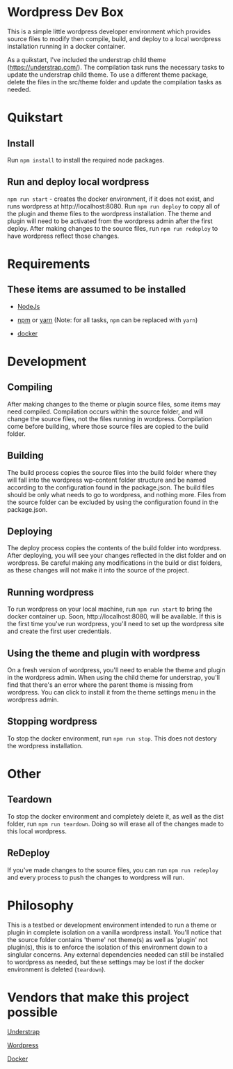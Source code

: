 # Wordpress Dev Box
This is a simple little wordpress developer environment which provides source files to modify then compile, build, and deploy to a local wordpress installation running in a docker container. 

As a quikstart, I've included the understrap child theme (https://understrap.com/). The compilation task runs the necessary tasks to update the understrap child theme. To use a different theme package, delete the files in the src/theme folder and update the compilation tasks as needed.

# Quikstart
## Install
Run `npm install` to install the required node packages.

## Run and deploy local wordpress
`npm run start` - creates the docker environment, if it does not exist, and runs wordpress at http://localhost:8080. Run `npm run deploy` to copy all of the plugin and theme files to the wordpress installation. The theme and plugin will need to be activated from the wordpress admin after the first deploy. After making changes to the source files, run `npm run redeploy` to have wordpress reflect those changes.

# Requirements
## These items are assumed to be installed
* [NodeJs](https://nodejs.org/en/download/)

* [npm](https://www.npmjs.com/) or [yarn](https://yarnpkg.com/) (Note: for all tasks, `npm` can be replaced with `yarn`)

* [docker](https://runnable.com/docker/getting-started/)

# Development 
## Compiling
After making changes to the theme or plugin source files, some items may need compiled. Compilation occurs within the source folder, and will change the source files, not the files running in wordpress. Compilation come before building, where those source files are copied to the build folder. 

## Building
The build process copies the source files into the build folder where they will fall into the wordpress wp-content folder structure and be named according to the configuration found in the package.json. The build files should be only what needs to go to wordpress, and nothing more. Files from the source folder can be excluded by using the configuration found in the package.json.

## Deploying
The deploy process copies the contents of the build folder into wordpress. After deploying, you will see your changes reflected in the dist folder and on wordpress. Be careful making any modifications in the build or dist folders, as these changes will not make it into the source of the project.

## Running wordpress
To run wordpress on your local machine, run `npm run start` to bring the docker container up. Soon, http://localhost:8080, will be available. If this is the first time you've run wordpress, you'll need to set up the wordpress site and create the first user credentials.

## Using the theme and plugin with wordpress
On a fresh version of wordpress, you'll need to enable the theme and plugin in the wordpress admin. When using the child theme for understrap, you'll find that there's an error where the parent theme is missing from wordpress. You can click to install it from the theme settings menu in the wordpress admin.

## Stopping wordpress
To stop the docker environment, run `npm run stop`. This does not destory the wordpress installation.

# Other

## Teardown
To stop the docker environment and completely delete it, as well as the dist folder, run `npm run teardown`. Doing so will erase all of the changes made to this local wordpress.

## ReDeploy
If you've made changes to the source files, you can run `npm run redeploy` and every process to push the changes to wordpress will run.

# Philosophy
This is a testbed or development environment intended to run a theme or plugin in complete isolation on a vanilla wordpress install. You'll notice that the source folder contains 'theme' not theme(s) as well as 'plugin' not plugin(s), this is to enforce the isolation of this environment down to a singlular concerns. Any external dependencies needed can still be installed to wordpress as needed, but these settings may be lost if the docker environment is deleted (`teardown`).

# Vendors that make this project possible
[Understrap](https://understrap.com/)

[Wordpress](https://wordpress.org/)

[Docker](https://www.docker.com/)
